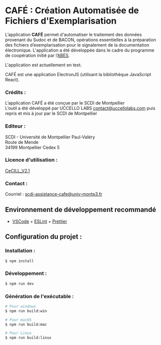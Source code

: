 # CAFÉ : Création Automatisée de Fichiers d'Exemplarisation

L’application **CAFÉ** permet d'automatiser le traitement des données provenant du Sudoc et de BACON, opérations essentielles à la préparation des fichiers d’exemplarisation pour le signalement de la documentation électronique. L'application a été développée dans le cadre du programme de coopération initié par l’[ABES](https://www.abes.fr).

L'application est actuellement en test.

CAFÉ est une application ElectronJS (utilisant la bibliothèque JavaScript React).

### Crédits :
L’application CAFÉ a été conçue par le SCDI de Montpellier\
L’outil a été développé par UCCELLO LABS contact@uccellolabs.com puis repris et mis à jour par le SCDI de Montpellier

### Editeur :
SCDI - Université de Montpellier Paul-Valéry\
Route de Mende\
34199 Montpellier Cedex 5

### Licence d'utilisation :
[CeCILL_V2.1](https://cecill.info/licences/Licence_CeCILL_V2.1-fr.txt)

### Contact :
Courriel : [scdi-assistance-cafe@univ-montp3.fr](mailto:scdi-assistance-cafe@univ-montp3.fr)

## Environnement de développement recommandé
- [VSCode](https://code.visualstudio.com/) + [ESLint](https://marketplace.visualstudio.com/items?itemName=dbaeumer.vscode-eslint) + [Prettier](https://marketplace.visualstudio.com/items?itemName=esbenp.prettier-vscode)

## Configuration du projet :

### Installation :

```bash
$ npm install
```

### Développement :

```bash
$ npm run dev
```

### Génération de l'exécutable :

```bash
# Pour windows
$ npm run build:win

# Pour macOS
$ npm run build:mac

# Pour Linux
$ npm run build:linux
```
